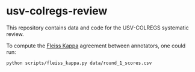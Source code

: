 # usv-colregs-review
This repository contains data and code for the USV-COLREGS systematic review.


To compute the [Fleiss Kappa](https://en.wikipedia.org/wiki/Fleiss%27_kappa) agreement between annotators, one could run:

```
python scripts/fleiss_kappa.py data/round_1_scores.csv
```

